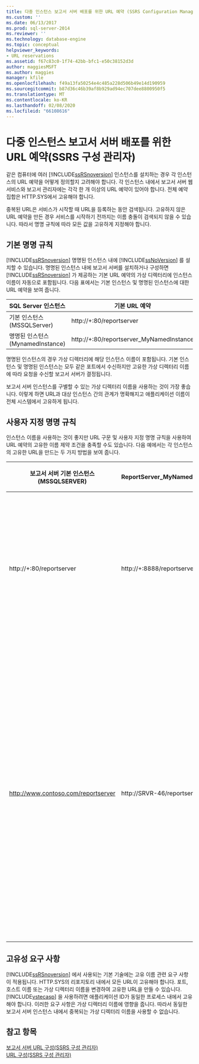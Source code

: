 ```yaml
---
title: 다중 인스턴스 보고서 서버 배포를 위한 URL 예약 (SSRS Configuration Manager) | Microsoft Docs
ms.custom: ''
ms.date: 06/13/2017
ms.prod: sql-server-2014
ms.reviewer: ''
ms.technology: database-engine
ms.topic: conceptual
helpviewer_keywords:
- URL reservations
ms.assetid: f67c83c0-1f74-42bb-bfc1-e50c38152d3d
author: maggiesMSFT
ms.author: maggies
manager: kfile
ms.openlocfilehash: f49a13fa50254e4c485a228d506b49e14d190959
ms.sourcegitcommit: b87d36c46b39af8b929ad94ec707dee8800950f5
ms.translationtype: MT
ms.contentlocale: ko-KR
ms.lasthandoff: 02/08/2020
ms.locfileid: "66108616"
---
```

# <a name="url-reservations-for-multi-instance-report-server-deployments--ssrs-configuration-manager"></a>다중 인스턴스 보고서 서버 배포를 위한 URL 예약(SSRS 구성 관리자)
  같은 컴퓨터에 여러 [!INCLUDE[ssRSnoversion](../../includes/ssrsnoversion-md.md)] 인스턴스를 설치하는 경우 각 인스턴스의 URL 예약을 어떻게 정의할지 고려해야 합니다. 각 인스턴스 내에서 보고서 서버 웹 서비스와 보고서 관리자에는 각각 한 개 이상의 URL 예약이 있어야 합니다. 전체 예약 집합은 HTTP.SYS에서 고유해야 합니다.  
  
 중복된 URL은 서비스가 시작할 때 URL을 등록하는 동안 검색됩니다. 고유하지 않은 URL 예약을 만든 경우 서비스를 시작하기 전까지는 이름 충돌이 검색되지 않을 수 있습니다. 따라서 명명 규칙에 따라 모든 값을 고유하게 지정해야 합니다.  
  
## <a name="default-naming-conventions"></a>기본 명명 규칙  
 [!INCLUDE[ssRSnoversion](../../includes/ssrsnoversion-md.md)] 명명된 인스턴스 내에 [!INCLUDE[ssNoVersion](../../includes/ssnoversion-md.md)] 를 설치할 수 있습니다. 명명된 인스턴스 내에 보고서 서버를 설치하거나 구성하면 [!INCLUDE[ssRSnoversion](../../includes/ssrsnoversion-md.md)] 가 제공하는 기본 URL 예약의 가상 디렉터리에 인스턴스 이름이 자동으로 포함됩니다. 다음 표에서는 기본 인스턴스 및 명명된 인스턴스에 대한 URL 예약을 보여 줍니다.  
  
|SQL Server 인스턴스|기본 URL 예약|  
|-------------------------|-----------------------------|  
|기본 인스턴스(MSSQLServer)|http://+:80/reportserver|  
|명명된 인스턴스(MynamedInstance)|http://+:80/reportserver_MyNamedInstance|  
  
 명명된 인스턴스의 경우 가상 디렉터리에 해당 인스턴스 이름이 포함됩니다. 기본 인스턴스 및 명명된 인스턴스는 모두 같은 포트에서 수신하지만 고유한 가상 디렉터리 이름에 따라 요청을 수신할 보고서 서버가 결정됩니다.  
  
 보고서 서버 인스턴스를 구별할 수 있는 가상 디렉터리 이름을 사용하는 것이 가장 좋습니다. 이렇게 하면 URL과 대상 인스턴스 간의 관계가 명확해지고 애플리케이션 이름이 전체 시스템에서 고유하게 됩니다.  
  
## <a name="custom-naming-conventions"></a>사용자 지정 명명 규칙  
 인스턴스 이름을 사용하는 것이 좋지만 URL 구문 및 사용자 지정 명명 규칙을 사용하여 URL 예약의 고유한 이름 제약 조건을 충족할 수도 있습니다. 다음 예에서는 각 인스턴스의 고유한 URL을 만드는 두 가지 방법을 보여 줍니다.  
  
|보고서 서버 기본 인스턴스(MSSQLSERVER)|ReportServer_MyNamedInstance|고유성|  
|----------------------------------------------------|-----------------------------------|----------------|  
|http://+:80/reportserver|http://+:8888/reportserver|각 인스턴스가 다른 포트에서 수신합니다.|  
|http://www.contoso.com/reportserver|http://SRVR-46/reportserver|각 인스턴스가 다른 서버 이름(정규화된 도메인 이름 및 컴퓨터 이름)에 응답합니다.|  
  
## <a name="uniqueness-requirements"></a>고유성 요구 사항  
 [!INCLUDE[ssRSnoversion](../../includes/ssrsnoversion-md.md)] 에서 사용되는 기본 기술에는 고유 이름 관련 요구 사항이 적용됩니다. HTTP.SYS의 리포지토리 내에서 모든 URL이 고유해야 합니다. 포트, 호스트 이름 또는 가상 디렉터리 이름을 변경하여 고유한 URL을 만들 수 있습니다. [!INCLUDE[vstecasp](../../includes/vstecasp-md.md)] 을 사용하려면 애플리케이션 ID가 동일한 프로세스 내에서 고유해야 합니다. 이러한 요구 사항은 가상 디렉터리 이름에 영향을 줍니다. 따라서 동일한 보고서 서버 인스턴스 내에서 중복되는 가상 디렉터리 이름을 사용할 수 없습니다.  
  
## <a name="see-also"></a>참고 항목  
 [보고서 서버 URL 구성&#40;SSRS 구성 관리자&#41;](configure-report-server-urls-ssrs-configuration-manager.md)   
 [URL 구성&#40;SSRS 구성 관리자&#41;](configure-a-url-ssrs-configuration-manager.md)  
  
  
